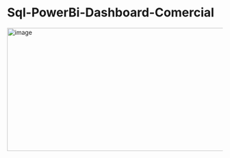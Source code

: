 # Sql-PowerBi-Dashboard-Comercial

<img width="570" height="288" alt="image" src="https://github.com/user-attachments/assets/b4b2c3c6-778d-47fe-9768-e4fb751d3a6f" />
